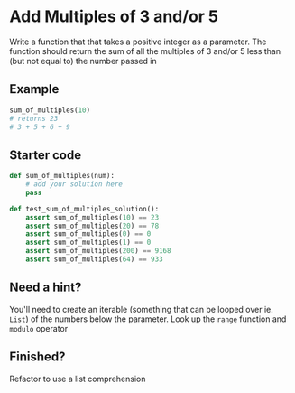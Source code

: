 # Add Multiples of 3 and/or 5

Write a function that that takes a positive integer as a parameter. The function should return the sum of all the multiples of 3 and/or 5 less than (but not equal to) the number passed in

## Example

```py
sum_of_multiples(10)
# returns 23
# 3 + 5 + 6 + 9
```

## Starter code

```py
def sum_of_multiples(num):
    # add your solution here
    pass

def test_sum_of_multiples_solution():
    assert sum_of_multiples(10) == 23
    assert sum_of_multiples(20) == 78
    assert sum_of_multiples(0) == 0
    assert sum_of_multiples(1) == 0
    assert sum_of_multiples(200) == 9168
    assert sum_of_multiples(64) == 933
```

## Need a hint?

You'll need to create an iterable (something that can be looped over ie. `List`) of the numbers below the parameter. Look up the `range` function and `modulo` operator

## Finished?

Refactor to use a list comprehension
